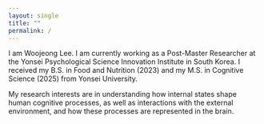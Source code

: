 ```yaml
---
layout: single
title: ""
permalink: /
---
```


<p>
  I am Woojeong Lee. I am currently working as a Post-Master Researcher at the Yonsei Psychological Science Innovation Institute in South Korea. 
  I received my B.S. in Food and Nutrition (2023) and my M.S. in Cognitive Science (2025) from Yonsei University.
</p>

<p>
  My research interests are in understanding how internal states shape human cognitive processes, 
  as well as interactions with the external environment, and how these processes are represented in the brain.
</p>
